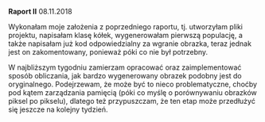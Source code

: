 **Raport II** 08.11.2018

Wykonałam moje założenia z poprzedniego raportu, tj. utworzyłam pliki projektu, napisałam klasę kółek, wygenerowałam pierwszą populację, a także napisałam już kod odpowiedzialny za wgranie obrazka, teraz jednak jest on zakomentowany, ponieważ póki co nie był potrzebny.

W najbliższym tygodniu zamierzam opracować oraz zaimplementować sposób obliczania, jak bardzo wygenerowany obrazek podobny jest do oryginalnego. Podejrzewam, że może być to nieco problematyczne, choćby pod kątem zarządzania pamięcią (póki co myślę o porównywaniu obrazków piksel po pikselu), dlatego też przypuszczam, że ten etap może przedłużyć się jeszcze na kolejny tydzień.
